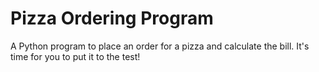 # Pizza Ordering Program

A Python program to place an order for a pizza and calculate the bill. It's time for you to put it to the test!

